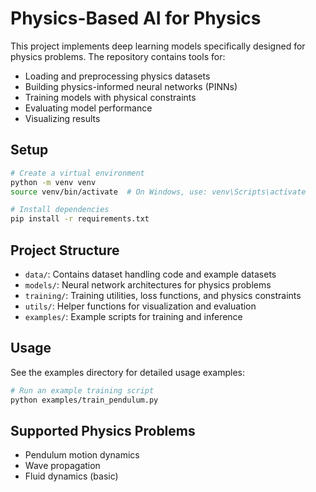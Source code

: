 # Physics-Based AI for Physics

This project implements deep learning models specifically designed for physics problems. The repository contains tools for:

- Loading and preprocessing physics datasets
- Building physics-informed neural networks (PINNs)
- Training models with physical constraints
- Evaluating model performance
- Visualizing results

## Setup

```bash
# Create a virtual environment
python -m venv venv
source venv/bin/activate  # On Windows, use: venv\Scripts\activate

# Install dependencies
pip install -r requirements.txt
```

## Project Structure

- `data/`: Contains dataset handling code and example datasets
- `models/`: Neural network architectures for physics problems
- `training/`: Training utilities, loss functions, and physics constraints
- `utils/`: Helper functions for visualization and evaluation
- `examples/`: Example scripts for training and inference

## Usage

See the examples directory for detailed usage examples:

```bash
# Run an example training script
python examples/train_pendulum.py
```

## Supported Physics Problems

- Pendulum motion dynamics
- Wave propagation
- Fluid dynamics (basic) 